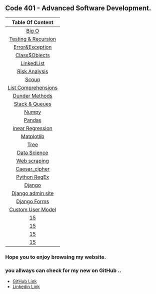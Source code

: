 ## Code 401 - Advanced Software Development.


| Table Of Content  | 
| :-----------------: |
|  [Big O](https://omar-zoubi.github.io/reading-notes/Reading-notes401/reading01) |
|  [Testing & Recursion](https://omar-zoubi.github.io/reading-notes/Reading-notes401/reading02) |
|  [Error&Exception](https://omar-zoubi.github.io/reading-notes/Reading-notes401/reading03) |
|  [Class$Objects](https://omar-zoubi.github.io/reading-notes/Reading-notes401/reading04) |
|  [LinkedList](https://omar-zoubi.github.io/reading-notes/Reading-notes401/reading05) |
|  [ Risk Analysis](https://omar-zoubi.github.io/reading-notes/Reading-notes401/reading06) |
|  [Scoup](https://omar-zoubi.github.io/reading-notes/Reading-notes401/reading07) |
|  [List Comprehensions](https://omar-zoubi.github.io/reading-notes/Reading-notes401/reading08) |
|  [Dunder Methods](https://omar-zoubi.github.io/reading-notes/Reading-notes401/reading09) |
|  [Stack & Queues](https://omar-zoubi.github.io/reading-notes/Reading-notes401/reading10) |
|  [Numpy](https://omar-zoubi.github.io/reading-notes/Reading-notes401/reading11) |
|  [Pandas](https://omar-zoubi.github.io/reading-notes/Reading-notes401/reading12) |
|  [inear Regression](https://omar-zoubi.github.io/reading-notes/Reading-notes401/reading13) |
|  [Matplotlib](https://omar-zoubi.github.io/reading-notes/Reading-notes401/reading14) |
|  [Tree](https://omar-zoubi.github.io/reading-notes/Reading-notes401/reading15) |
|  [Data Science](https://omar-zoubi.github.io/reading-notes/Reading-notes401/reading16) |
|  [Web scraping](https://omar-zoubi.github.io/reading-notes/Reading-notes401/reading17) |
|  [Caesar_cipher](https://omar-zoubi.github.io/reading-notes/Reading-notes401/reading18) |
|  [Python RegEx](https://omar-zoubi.github.io/reading-notes/Reading-notes401/reading19) |
|  [Django](https://omar-zoubi.github.io/reading-notes/Reading-notes401/reading20) |
|  [Django admin site](https://omar-zoubi.github.io/reading-notes/Reading-notes401/reading27) |
|  [Django Forms](https://omar-zoubi.github.io/reading-notes/Reading-notes401/reading28) |
|  [Custom User Model](https://omar-zoubi.github.io/reading-notes/Reading-notes401/reading29) |
|  [15]() |
|  [15]() |
|  [15]() |
|  [15]() |

### Hope you to enjoy browsing my website. 
### you allways can check for my new on GitHub ..

- [GitHub Link](https://github.com/Omar-zoubi)
- [Linkedin Link](https://www.linkedin.com/in/omar-alzoubi-54034bb4/)

